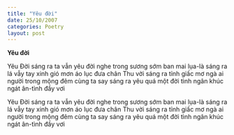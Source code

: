 ```yaml
---
title: "Yêu đời"
date: 25/10/2007
categories: Poetry
layout: post
---
```


**Yêu đời**

Yêu Đời
sáng ra
ta
vẫn yêu đời
nghe trong sương sớm
ban mai lụa-là
sáng ra
lá vẫy
tay xinh
gió mơn áo lục
đưa chân Thu
vời
sáng ra
tỉnh giấc mơ ngà
ai
người trong mộng
đêm
cùng ta say
sáng ra
yêu
quá một đời
tình ngân khúc ngát
ân-tình
đầy vơi

Yêu Đời
sáng ra
ta
vẫn yêu đời
nghe trong sương sớm
ban mai lụa-là
sáng ra
lá vẫy
tay xinh
gió mơn áo lục
đưa chân Thu
vời
sáng ra
tỉnh giấc mơ ngà
ai
người trong mộng
đêm
cùng ta say
sáng ra
yêu
quá một đời
tình ngân khúc ngát
ân-tình
đầy vơi
